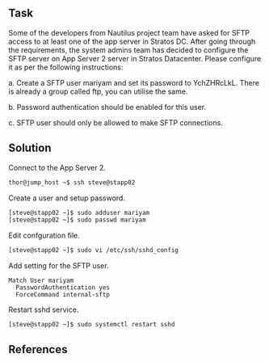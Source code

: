 ## Task
Some of the developers from Nautilus project team have asked for SFTP access to at least one of the app server in Stratos DC. After going through the requirements, the system admins team has decided to configure the SFTP server on App Server 2 server in Stratos Datacenter. Please configure it as per the following instructions:

a. Create a SFTP user mariyam and set its password to YchZHRcLkL. There is already a group called ftp, you can utilise the same.

b. Password authentication should be enabled for this user.

c. SFTP user should only be allowed to make SFTP connections.
## Solution

Connect to the App Server 2.

```sh
thor@jump_host ~$ ssh steve@stapp02
```

Create a user and setup password.

```sh
[steve@stapp02 ~]$ sudo adduser mariyam
[steve@stapp02 ~]$ sudo passwd mariyam
```

Edit confguration file.
```sh
[steve@stapp02 ~]$ sudo vi /etc/ssh/sshd_config
```

Add setting for the SFTP user.
```
Match User mariyam
  PasswordAuthentication yes
  ForceCommand internal-sftp
```

Restart sshd service.


```sh
[steve@stapp02 ~]$ sudo systemctl restart sshd
```

## References
